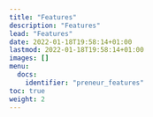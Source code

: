 ```yaml
---
title: "Features"
description: "Features"
lead: "Features"
date: 2022-01-18T19:58:14+01:00
lastmod: 2022-01-18T19:58:14+01:00
images: []
menu:
  docs:
    identifier: "preneur_features"
toc: true
weight: 2
---
```


